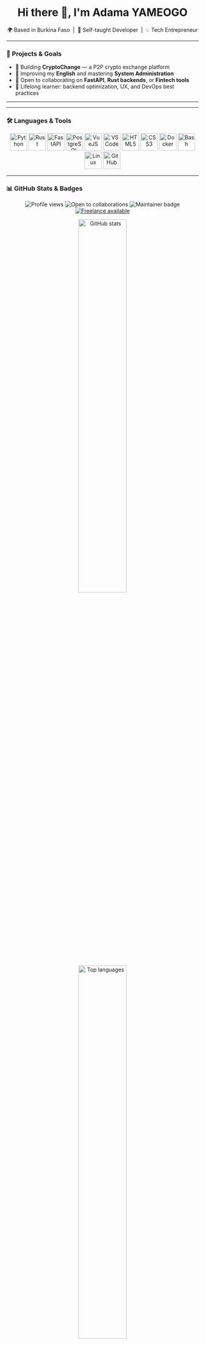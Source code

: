 <h1 align="center">Hi there 👋, I'm Adama YAMEOGO</h1>

<p align="center">
  🌍 Based in Burkina Faso &nbsp;|&nbsp; 🧠 Self-taught Developer &nbsp;|&nbsp; 💡 Tech Entrepreneur
</p>

---

### 🚀 Projects & Goals

- 🔭 Building **CryptoChange** — a P2P crypto exchange platform  
- 🌱 Improving my **English** and mastering **System Administration**  
- 👯 Open to collaborating on **FastAPI**, **Rust backends**, or **Fintech tools**  
- 🧠 Lifelong learner: backend optimization, UX, and DevOps best practices  

---
---

### 🛠️ Languages & Tools

<p align="center">
  <img alt="Python" title="Python" width="45" src="https://cdn.jsdelivr.net/gh/devicons/devicon/icons/python/python-original.svg"/>
  <img alt="Rust" title="Rust" width="45" src="https://cdn.jsdelivr.net/gh/devicons/devicon@latest/icons/rust/rust-original.svg"/>
  <img alt="FastAPI" title="FastAPI" width="45" src="https://cdn.jsdelivr.net/gh/devicons/devicon/icons/fastapi/fastapi-original-wordmark.svg"/>
  <img alt="PostgreSQL" title="PostgreSQL" width="45" src="https://cdn.jsdelivr.net/gh/devicons/devicon/icons/postgresql/postgresql-original-wordmark.svg"/>
  <img alt="VueJS" title="VueJS" width="45" src="https://cdn.jsdelivr.net/gh/devicons/devicon/icons/vuejs/vuejs-original-wordmark.svg"/>
  <img alt="VS Code" title="VS Code" width="45" src="https://cdn.jsdelivr.net/gh/devicons/devicon/icons/vscode/vscode-original.svg"/>
  <img alt="HTML5" title="HTML5" width="45" src="https://cdn.jsdelivr.net/gh/devicons/devicon/icons/html5/html5-original.svg"/>
  <img alt="CSS3" title="CSS3" width="45" src="https://cdn.jsdelivr.net/gh/devicons/devicon/icons/css3/css3-original.svg"/>
  <img alt="Docker" title="Docker" width="45" src="https://cdn.jsdelivr.net/gh/devicons/devicon/icons/docker/docker-plain-wordmark.svg"/>
  <img alt="Bash" title="Bash" width="45" src="https://cdn.jsdelivr.net/gh/devicons/devicon/icons/bash/bash-original.svg"/>
  <img alt="Linux" title="Linux" width="45" src="https://cdn.jsdelivr.net/gh/devicons/devicon/icons/linux/linux-original.svg"/>
  <img alt="GitHub" title="GitHub" width="45" src="https://cdn.jsdelivr.net/gh/devicons/devicon/icons/github/github-original.svg"/>
</p>

---

### 📊 GitHub Stats & Badges

<p align="center">
  <img src="https://komarev.com/ghpvc/?username=ADAMAYAMEOGO&label=Profile+views&color=0e75b6&style=flat" alt="Profile views" />
  <img src="https://img.shields.io/badge/Open%20to-Collaborations-success?style=flat-square&logo=github" alt="Open to collaborations" />
  <img src="https://img.shields.io/badge/Maintainer-Yes-blue?style=flat-square" alt="Maintainer badge" />
  <a href="https://wa.me/22674799033?text=Hi%20Adama%2C%20I'd%20like%20to%20discuss%20a%20freelance%20project.">
    <img src="https://img.shields.io/badge/Freelance-Available-success?style=flat-square&logo=freelancer" alt="Freelance available" />
  </a>
</p>

<p align="center">
  <img
    src="https://github-readme-stats-adama.vercel.app/api?username=ADAMAYAMEOGO&count_private=true&show_icons=true&theme=github_dark&hide_border=true"
    alt="GitHub stats"
    width="50%" />
  <br />
  <img
    src="https://github-readme-stats-gzoa5qedn-yameogo-adamas-projects.vercel.app/api/top-langs/?username=ADAMAYAMEOGO&count_private=true&layout=compact&theme=github_dark&hide_border=true"
    alt="Top languages"
    width="50%" />
</p>
